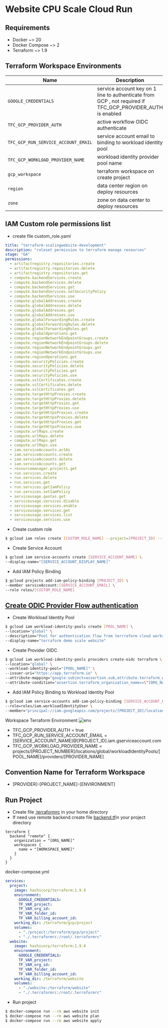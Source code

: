Website CPU Scale Cloud Run
===========

Requirements
------------
- Docker ~> 20
- Docker Compose ~> 2
- Terraform ~> 1.9

Terraform Workspace Environments
-------------------------------
| Name | Description | Type | Default | Required |
|------|-------------|------|---------|:--------:|
| `GOOGLE_CREDENTIALS` | service account key on 1 line to authenticate from GCP , not required if TFC_GCP_PROVIDER_AUTH is enabled  | `string` | `""` | yes |
| `TFC_GCP_PROVIDER_AUTH` | active workflow OIDC authenticate | `bool` | `""` | yes |
| `TFC_GCP_RUN_SERVICE_ACCOUNT_EMAIL` | service account email to binding to workload identity pool | `string` | `""` | no |
| `TFC_GCP_WORKLOAD_PROVIDER_NAME` | workload identity provider pool name | `string` | `` | no |
| `gcp_workspace` | terraform workspace on create project | `string` | `` | yes |
| `region` | data center region on deploy resources | `string` | `""` | yes |
| `zone` | zone on data center to deploy resources | `string` | `` | yes |

IAM Custom role permissions list
--------------------------------
- create file custom_role.yaml
```yaml
title: "terraform-scalingwebsite-development"
description: "roleset permission to terraform manage resources"
stage: "GA"
permissions:
  - artifactregistry.repositories.create
  - artifactregistry.repositories.delete
  - artifactregistry.repositories.get
  - compute.backendServices.create
  - compute.backendServices.delete
  - compute.backendServices.get
  - compute.backendServices.setSecurityPolicy
  - compute.backendServices.use
  - compute.globalAddresses.create
  - compute.globalAddresses.delete
  - compute.globalAddresses.get
  - compute.globalAddresses.use
  - compute.globalForwardingRules.create
  - compute.globalForwardingRules.delete
  - compute.globalForwardingRules.get
  - compute.globalOperations.get
  - compute.regionNetworkEndpointGroups.create
  - compute.regionNetworkEndpointGroups.delete
  - compute.regionNetworkEndpointGroups.get
  - compute.regionNetworkEndpointGroups.use
  - compute.regionOperations.get
  - compute.securityPolicies.create
  - compute.securityPolicies.delete
  - compute.securityPolicies.get
  - compute.securityPolicies.use
  - compute.sslCertificates.create
  - compute.sslCertificates.delete
  - compute.sslCertificates.get
  - compute.targetHttpProxies.create
  - compute.targetHttpProxies.delete
  - compute.targetHttpProxies.get
  - compute.targetHttpProxies.use
  - compute.targetHttpsProxies.create
  - compute.targetHttpsProxies.delete
  - compute.targetHttpsProxies.get
  - compute.targetHttpsProxies.use
  - compute.urlMaps.create
  - compute.urlMaps.delete
  - compute.urlMaps.get
  - compute.urlMaps.use
  - iam.serviceAccounts.actAs
  - iam.serviceAccounts.create
  - iam.serviceAccounts.delete
  - iam.serviceAccounts.get
  - resourcemanager.projects.get
  - run.services.create
  - run.services.delete
  - run.services.get
  - run.services.getIamPolicy
  - run.services.setIamPolicy
  - serviceusage.quotas.get
  - serviceusage.services.disable
  - serviceusage.services.enable
  - serviceusage.services.get
  - serviceusage.services.list
  - serviceusage.services.use
```
- Create custom role
```bash
$ gcloud iam roles create [CUSTOM_ROLE_NAME] --project=[PROJECT_ID] --file=custom_role.yaml
```
- Create Service Account
```bash
$ gcloud iam service-accounts create [SERVICE_ACCOUNT_NAME] \
--display-name="[SERVICE_ACCOUNT_DISPLAY_NAME]"
```
- Add IAM Policy Binding
```bash
$ gcloud projects add-iam-policy-binding [PROJECT_ID] \
--member serviceAccount:[SERVICE_ACCOUNT_EMAIL] \
--role roles/[CUSTOM_ROLE_NAME]
```

[Create ODIC Provider Flow authentication](https://astrafy.io/the-hub/blog/technical/authenticate-to-google-cloud-from-terraform-cloud-using-workload-identity)
---
- Create Workload Identity Pool
```bash
$ gcloud iam workload-identity-pools create [POOL_NAME] \
--location="global" \
--description="Pool for authentication flow from terrraform cloud workspace" \
--display-name="terraform demo scale website"
```
- Create Provider OIDC
```bash
$ gcloud iam workload-identity-pools providers create-oidc terraform \
--location="global" \
--workload-identity-pool="[POOL_NAME]" \
--issuer-uri="https://app.terraform.io" \
--attribute-mapping="google.subject=assertion.sub,attribute.terraform_workspace_name=assertion.terraform_workspace_name" \
--attribute-condition="assertion.terraform_organization_name==\"[ORG_NAME]\""
```
- Add IAM Policy Binding to Workload Identity Pool
```bash
$ gcloud iam service-accounts add-iam-policy-binding [SERVICE_ACCOUNT_EMAIL] \
--role=roles/iam.workloadIdentityUser \
--member="principal://iam.googleapis.com/projects/[PROJECT_ID]/locations/global/workloadIdentityPools/[POOL_NAME]/subject/organization:[ORG_NAME]:project:[PROJECT_NAME]:workspace:[WORKSPACE_NAME]:run_phase:[RUN_PHASE]"
```

Workspace Terraform Environment
![env](https://framerusercontent.com/images/EImpNLRdqFdtP56fxFnPPUTDxrQ.png)

- TFC_GCP_PROVIDER_AUTH = true
- TFC_GCP_RUN_SERVICE_ACCOUNT_EMAIL = [SERVICE_ACCOUNT_NAME]@[PROJECT_ID].iam.gserviceaccount.com
- TFC_GCP_WORKLOAD_PROVIDER_NAME = projects/[PROJECT_NUMBER]/locations/global/workloadIdentityPools/[POOL_NAME]/providers/[PROVIDER_NAME]


Convention Name for Terraform Workspace
---------------------------------------
- [PROVIDER]-[PROJECT_NAME]-[ENVIRONMENT]

Run Project
-----------
- Create file [.terraformrc](https://www.terraform.io/docs/cli/config/config-file.html) in your home directory
- If need use remote backend create file [backend.tf](https://www.terraform.io/docs/language/settings/backends/configuration.html)in your project directory
```hcl
terraform {
  backend "remote" {
    organization = "[ORG_NAME]"
    workspaces {
      name = "[WORKSPACE_NAME]"
    }
  }
}
```
docker-compose.yml
```yaml
services:
  project:
    image: hashicorp/terraform:1.9.4
    environment:
      GOOGLE_CREDENTIALS:
      TF_VAR_project:
      TF_VAR_org_id:
      TF_VAR_folder_id:
      TF_VAR_billing_account_id:
    working_dir: /terraform/gcp/project
    volumes:
      - "./project:/terraform/gcp/project"
      - "./.terraformrc:/root/.terraformrc"
  website:
    image: hashicorp/terraform:1.9.4
    environment:
      GOOGLE_CREDENTIALS:
      TF_VAR_project:
      TF_VAR_org_id:
      TF_VAR_folder_id:
      TF_VAR_billing_account_id:
    working_dir: /terraform/website
    volumes:
      - "./website:/terraform/website"
      - "./.terraformrc:/root/.terraformrc"
```
- Run project
```bash
$ docker-compose run --rm aws website init
$ docker-compose run --rm aws website plan
$ docker-compose run --rm aws website apply
```